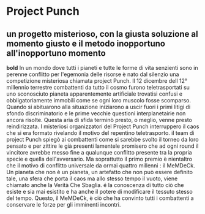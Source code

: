 # Project Punch
## un progetto misterioso, con la giusta soluzione al momento giusto e il metodo inopportuno all'inopportuno momento

**bold**
In un mondo dove tutti i pianeti e tutte le forme di vita senzienti sono in perenne conflitto per l'egemonia delle risorse
è nato dal silenzio una competizione misteriosa chiamata project Punch.
Il 12 dicembre dell 12° millennio terrestre combattenti da tutto il cosmo furono teletrasportati su uno sconosciuto pianeta apparentemente artificiale
trovatisi confusi e obbligatoriamente immobili come se ogni loro muscolo fosse scomparso.
Quando si abituarono alla situazione iniziarono a uscir fuori i primi litigi di sfondo discriminatorio e le prime vecchie questioni interplanetairie
non ancora risolte.
Questa aria di sfida terminò presto, o meglio, venne presto reindirizzata.
I misteriosi organizzatori del Project Punch interruppero il caos che si era formato rivelando il motivo del repentino teletrasporto.
il team di project Punch spiegò ai combattenti come si sarebbe svolto il torneo da loro pensato e per zittire le già presenti lamentele promisero
che ad ogni round il vincitore avrebbe messo fine a qualunque conflitto presente tra la propria specie e quella dell'avversario.
Ma soprattutto il primo premio è nientaltro che il motivo di conflitto universale da ormai quattro millenni : il MeMDeCk.
Un pianeta che non è un pianeta, un artefatto che non può essere definito tale, una sfera che porta il caos ma allo stesso tempo il vuoto, 
viene chiamato anche la Verità Che Sbaglia.
é la conoscenza di tutto ciò che esiste e sia mai esistito e ha anche il potere di modificare il tessuto stesso del tempo.
Questo, il MeMDeCk, è ciò che ha convinto tutti i combattenti a conservare le forze per gli imminenti incontri.
